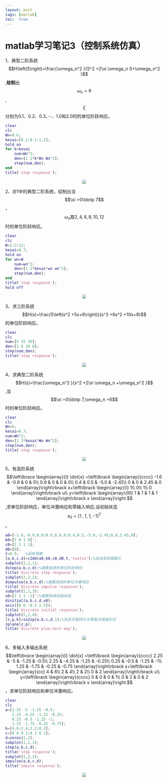 ```yaml
---
layout: post
tags: [matlab]
toc:  true
---
```

# matlab学习笔记3（控制系统仿真）

1、典型二阶系统$$H\left(S\right)=\frac{\omega_n^2 }{S^2 +2\xi \omega_n S+\omega_n^2 }$$,**绘制**出$$\omega_n =6$$,$$\xi$$分别为0.1、0.2、0.3、···、1.0和2.0时的单位阶跃响应。

```matlab
clear
clc
Wn=0.6;
kesai=[0.1:0.1:1,2];
hold on
for k=kesai
    num=Wn^2;
    den=[1 2*k*Wn Wn^2];
    step(num,den);
end
title('step response');
```

<div align=center><img src="https://project1002.oss-cn-beijing.aliyuncs.com/matlab/figure_0.png" style="zoom:80%;" /></div>

2、对1中的典型二阶系统，绘制出当$$\xi =0\ldotp 7$$，$$\omega_n \textrm{取2},4,6,8,10,12$$时的单位阶跃响应。

```matlab
clear
clc
W=2:2:12;
kesai=0.7;
hold on
for wn=W
    num=wn^2;
    den=[1 2*kesai*wn wn^2];
    step(num,den);
end
title('step response');
hold off
```

<div align=center><img src="https://project1002.oss-cn-beijing.aliyuncs.com/matlab/figure_1.png" style="zoom:80%;" /></div>

3、求三阶系统$$H(s)=\frac{5\left(s^2 +5s+6\right)}{s^3 +6s^2 +10s+8}$$的单位阶跃响应。

```matlab
clear
clc
num=[5 25 30];
den=[1 6 10 8];
step(num,den);
title('step response');
```

<div align=center><img src="https://project1002.oss-cn-beijing.aliyuncs.com/matlab/figure_2.png" style="zoom:80%;" /></div>

4、求典型二阶系统$$H(s)=\frac{\omega_n^2 }{s^2 +2\xi \omega_n +\omega_n^2 }$$,当$$\xi =0\ldotp 7,\omega_n =6$$时的单位阶跃响应。

```matlab
clear
clc
Wn=6;
kesai=0.7;
num=Wn^2;
den=[1 2*kesai*Wn Wn^2];
step(num,den);
title('step response');
```

<div align=center><img src="https://project1002.oss-cn-beijing.aliyuncs.com/matlab/figure_3.png" style="zoom:80%;" /></div>

5、有高阶系统$$\left\lbrace \begin{array}{l}
\dot{x} =\left\lbrack \begin{array}{cccc}
-1.6 & -0.9 & 0 & 0\\
0.9 & 0 & 0 & 0\\
0.4 & 0.5 & -5.0 & -2.45\\
0 & 0 & 2.45 & 0
\end{array}\right\rbrack x+\left\lbrack \begin{array}{l}
1\\
0\\
1\\
0
\end{array}\right\rbrack u\\
y=\left\lbrack \begin{array}{llll}
1 & 1 & 1 & 1
\end{array}\right\rbrack x
\end{array}\right.$$,求单位阶跃响应，单位冲激响应和零输入响应,设初始状态$$x_0 ={\left\lbrack 1\;,1,\;1,-1\right\rbrack }^T$$。

```matlab
a0=[-1.6,-0.9,0,0;0.9,0,0,0;0.4,0.5,-5.0,-2.45;0,0,2.45,0];
b0=[1 0 1 0]';
c0=[1 1 1 1];
d0=[0];
t=0.5;   %采样周期
[a,b,c,d]=c2dm(a0,b0,c0,d0,t,'tustin');%连续系统离散化
subplot(2,2,1);
dstep(a,b,c,d);%离散系统的单位阶跃响应
title('discrete step response');
subplot(2,2,2);
dimpulse(a,b,c,d);%离散系统的单位冲激响应
title('discrete impulse response');
subplot(2,2,3);
x0=[1 1 1 -1]';%离散系统初始状态
dinitial(a,b,c,d,x0);
axis([0 6 -0.5 2.5]);
title('discrete initial response');
subplot(2,2,4);
[z,p,k]=ss2zp(a,b,c,d,1);%状态方程转化为零极点增益形式
zplane(z,p);
title('discrete ploe-zero map');
```

<div align=center><img src="https://project1002.oss-cn-beijing.aliyuncs.com/matlab/figure_4.png" style="zoom:80%;" /></div>

6、多输入多输出系统$$\left\lbrace \begin{array}{l}
\dot{x} =\left\lbrack \begin{array}{cccc}
2.25 & -5 & -1.25 & -0.5\\
2.25 & -4.25 & -1.25 & -0.25\\
0.25 & -0.5 & -1.25 & -1\\
1.25 & -1.75 & -0.25 & -0.75
\end{array}\right\rbrack x+\left\lbrack \begin{array}{cc}
4 & 6\\
2 & 4\\
2 & 2\\
0 & 2
\end{array}\right\rbrack u\\
y=\left\lbrack \begin{array}{cccc}
0 & 0 & 0 & 1\\
0 & 2 & 0 & 2
\end{array}\right\rbrack x
\end{array}\right.$$，求单位阶跃响应和单位冲激响应。

```matlab
clear
clc
a=[2.25 -5 -1.25 -0.5;
   2.25 -4.25 -1.25 -0.25;
   0.25 -0.5 -1.25 -1;
   1.25 -1.75 -0.25 -0.75];
b=[4,6;2,4;2,2;0,2];
c=[0 0 0 1;0 2 0 2];
d=zeros(2,2);
subplot(1,2,1);
step(a,b,c,d);
title('step response');
subplot(1,2,2);
impulse(a,b,c,d);
title('impule response');
```

<div align=center><img src="https://project1002.oss-cn-beijing.aliyuncs.com/matlab/figure_5.png" style="zoom:80%;" /></div>